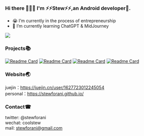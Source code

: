 ### Hi there 👋👋👋 I'm ⚡⚡Stew⚡⚡,an Android developer🤖.
- 😭 I’m currently in the process of entrepreneurship
- 🧐 I’m currently learning ChatGPT & MidJourney

![](https://github-readme-stats-sigma-five.vercel.app/api?username=stewforani&theme=shades-of-purple&rank_icon=github)


### Projects📚
[![Readme Card](https://github-readme-stats-sigma-five.vercel.app/api/pin/?username=stewforani&repo=CircleProgressMenu&theme=shades-of-purple)](https://github.com/stewForAni/CircleProgressMenu)
[![Readme Card](https://github-readme-stats-sigma-five.vercel.app/api/pin/?username=stewforani&repo=Lamp&theme=shades-of-purple)](https://github.com/stewForAni/Lamp)
[![Readme Card](https://github-readme-stats-sigma-five.vercel.app/api/pin/?username=stewforani&repo=KotlinBox-WanAndroid&theme=shades-of-purple)](https://github.com/stewForAni/KotlinBox-WanAndroid)
[![Readme Card](https://github-readme-stats-sigma-five.vercel.app/api/pin/?username=stewforani&repo=SimpleCountDownView&theme=shades-of-purple)](https://github.com/stewForAni/SimpleCountDownView)

### Website🌏
juejin：https://juejin.cn/user/1627723012245054</br>
personal：https://stewforani.github.io/

### Contact☎
twitter: @stewforani</br>
wechat: coolstew</br>
mail: stewforani@gmail.com
